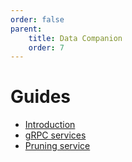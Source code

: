 ```yaml
---
order: false
parent:
    title: Data Companion
    order: 7
---
```


# Guides

- [Introduction](./intro.md)
- [gRPC services](./grpc.md)
- [Pruning service](./pruning.md)
